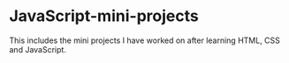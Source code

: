 # JavaScript-mini-projects
This includes the mini projects I have worked on after learning HTML, CSS and JavaScript.
